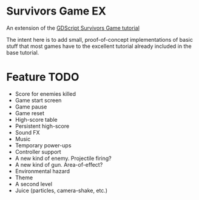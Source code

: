 # Survivors Game EX
An extension of the [GDScript Survivors Game tutorial](https://www.youtube.com/watch?v=GwCiGixlqiU)

The intent here is to add small, proof-of-concept implementations of basic stuff that most games
have to the excellent tutorial already included in the base tutorial.

# Feature TODO
* Score for enemies killed
* Game start screen
* Game pause
* Game reset
* High-score table
* Persistent high-score
* Sound FX
* Music
* Temporary power-ups
* Controller support
* A new kind of enemy. Projectile firing?
* A new kind of gun. Area-of-effect?
* Environmental hazard
* Theme
* A second level
* Juice (particles, camera-shake, etc.)
